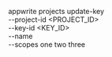 appwrite projects update-key \
    --project-id <PROJECT_ID> \
    --key-id <KEY_ID> \
    --name <NAME> \
    --scopes one two three

